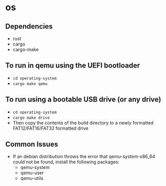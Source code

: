# os
## Dependencies
- rust
- cargo
- cargo-make

## To run in qemu using the UEFI bootloader
- `cd operating-system`
- `cargo make qemu`

## To run using a bootable USB drive (or any drive)
- `cd operating-system`
- `cargo make drive`
- Then copy the contents of the build directory to a newly formatted FAT12/FAT16/FAT32 formatted drive

## Common Issues
- If an debian distribution throws the error that qemu-system-x86_64 could not be found, install the following packages: 
  - qemu-system
  - qemu-user
  - qemu-utils
